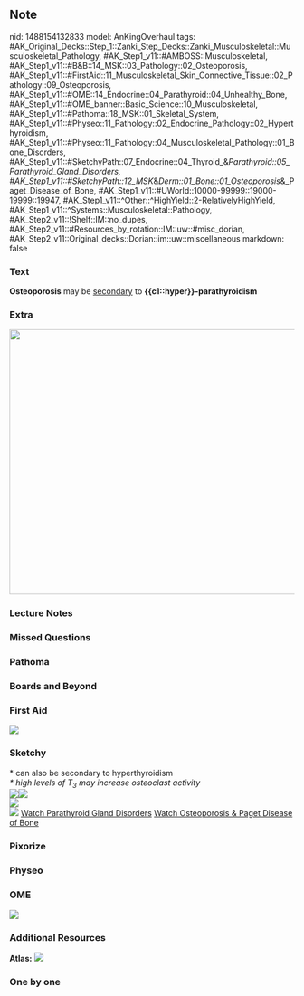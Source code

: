 ## Note
nid: 1488154132833
model: AnKingOverhaul
tags: #AK_Original_Decks::Step_1::Zanki_Step_Decks::Zanki_Musculoskeletal::Musculoskeletal_Pathology, #AK_Step1_v11::#AMBOSS::Musculoskeletal, #AK_Step1_v11::#B&B::14_MSK::03_Pathology::02_Osteoporosis, #AK_Step1_v11::#FirstAid::11_Musculoskeletal_Skin_Connective_Tissue::02_Pathology::09_Osteoporosis, #AK_Step1_v11::#OME::14_Endocrine::04_Parathyroid::04_Unhealthy_Bone, #AK_Step1_v11::#OME_banner::Basic_Science::10_Musculoskeletal, #AK_Step1_v11::#Pathoma::18_MSK::01_Skeletal_System, #AK_Step1_v11::#Physeo::11_Pathology::02_Endocrine_Pathology::02_Hyperthyroidism, #AK_Step1_v11::#Physeo::11_Pathology::04_Musculoskeletal_Pathology::01_Bone_Disorders, #AK_Step1_v11::#SketchyPath::07_Endocrine::04_Thyroid_&_Parathyroid::05_Parathyroid_Gland_Disorders, #AK_Step1_v11::#SketchyPath::12_MSK_&_Derm::01_Bone::01_Osteoporosis_&_Paget_Disease_of_Bone, #AK_Step1_v11::#UWorld::10000-99999::19000-19999::19947, #AK_Step1_v11::^Other::^HighYield::2-RelativelyHighYield, #AK_Step1_v11::^Systems::Musculoskeletal::Pathology, #AK_Step2_v11::!Shelf::IM::no_dupes, #AK_Step2_v11::#Resources_by_rotation::IM::uw::#misc_dorian, #AK_Step2_v11::Original_decks::Dorian::im::uw::miscellaneous
markdown: false

### Text
<div>
  <b>Osteoporosis</b> may be <u>secondary</u> to
  <b>{{c1::hyper}}-parathyroidism</b>
</div>

### Extra
<img src="paste-2927209190785027.jpg" class="" style=
"height: 469px; width: 696px;">

### Lecture Notes


### Missed Questions


### Pathoma


### Boards and Beyond


### First Aid
<img src="tmpBICuz1.png">

### Sketchy
<div>
  * can also be secondary to hyperthyroidism
</div>
<div>
<div>
  <i>* high levels of T<sub>3</sub> may increase osteoclast
  activity</i>
</div>
<div><img src="high%20PTH%20osteoporosis%20.jpg"><img src=
"osteoporosis%20excess%20PTH_1566160514431.jpg"></div><img src=
"Zoverall%20picture-bd830c7fd8feb169533f12642e9419642ce7ea5f_1566160514431.JPG"></div><img src="paste-3712e69e429e80e12028b5a85382c4d49f85c755_1566160514431.jpg">
<a href=
"https://dashboard.sketchy.com/study/medical/courses/medical-pathophysiology/units/medical-pathophysiology-endocrine/videos/medical-pathophysiology-endocrine-thyroid-and-parathyroid-parathyroid-gland-disorders?utm_source=anki&utm_medium=partnership&utm_campaign=february_update&utm_content=medical">
Watch Parathyroid Gland Disorders</a> <a href=
"https://dashboard.sketchy.com/study/medical/courses/medical-pathophysiology/units/medical-pathophysiology-musculoskeletal-derm/videos/medical-pathophysiology-musculoskeletal-and-derm-bone-osteoporosis-and-paget-disease-of-bone?utm_source=anki&utm_medium=partnership&utm_campaign=february_update&utm_content=medical">
Watch Osteoporosis & Paget Disease of Bone</a>

### Pixorize


### Physeo


### OME
<div class="ome-widget">
  <a href=
  "https://onlinemeded.org/spa/musculoskeletal?ref=anki"><img src=
  "_OME_AnkiFlashcards_Topic_6.png"></a>
</div>

### Additional Resources
<b>Atlas:</b> <img src="tmppzrXlr.png" class="resizer">

### One by one

